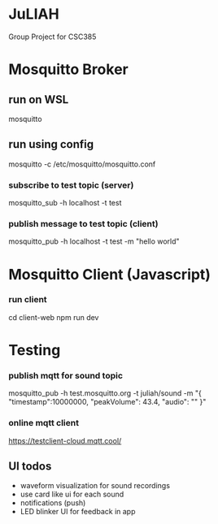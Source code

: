 # JuLIAH

Group Project for CSC385

# Mosquitto Broker

## run on WSL

mosquitto

## run using config

mosquitto -c /etc/mosquitto/mosquitto.conf

### subscribe to test topic (server)

mosquitto_sub -h localhost -t test

### publish message to test topic (client)

mosquitto_pub -h localhost -t test -m "hello world"

# Mosquitto Client (Javascript)

### run client

cd client-web
npm run dev

# Testing

### publish mqtt for sound topic

mosquitto_pub -h test.mosquitto.org -t juliah/sound -m "{ \"timestamp\":10000000, \"peakVolume\": 43.4, \"audio\": \"\" }"

### online mqtt client

https://testclient-cloud.mqtt.cool/

## UI todos

- waveform visualization for sound recordings
- use card like ui for each sound
- notifications (push)
- LED blinker UI for feedback in app
